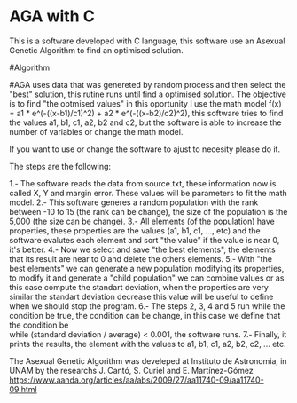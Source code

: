 # AGA with C
This is a software developed with C language, this software use an Asexual Genetic Algorithm to find an optimised solution.

#Algorithm

#AGA uses data that was genereted by random process and then select the "best" solution, this rutine runs until find a optimised solution.
The objective is to find "the optmised values" in this oportunity I use the math model f(x) = a1 * e^(-((x-b1)/c1)^2) + a2 * e^(-((x-b2)/c2)^2),
this software tries to find the values a1, b1, c1, a2, b2 and c2, but the software is able to increase the number of variables or change the math model.

If you want to use or change the software to ajust to necesity please do it.

The steps are the following:

1.- The software reads the data from source.txt, these information now is called X, Y and margin error. These values will be parameters to fit the math model.
2.- This software generes a random population with the rank between -10 to 15 (the rank can be change), the size of the population is the 5,000
(the size can be change).
3.- All elements (of the population) have properties, these properties are the values (a1, b1, c1, ..., etc) and the software evalutes each element and sort
"the value" if the value is near 0, it's better.
4.- Now we select and save "the best elements", the elements that its result are near to 0 and delete the others elements.
5.- With "the best elements" we can generate a new population modifying its properties, to modify it and generate a "child population" we can combine values or
as this case compute the standart deviation, when the properties are very similar the standart deviation decrease this value will be useful to define when we should
stop the program.
6.- The steps 2, 3, 4 and 5 run while the condition be true, the condition can be change, in this case we define that the condition be  
while (standard deviation / average) < 0.001, the software runs.
7.- Finally, it prints the results, the element with the values to a1, b1, c1, a2, b2, c2, ... etc.

The Asexual Genetic Algorithm was develeped at Instituto de Astronomia, in UNAM by the researchs J. Cantó, S. Curiel and E. Martínez-Gómez
https://www.aanda.org/articles/aa/abs/2009/27/aa11740-09/aa11740-09.html

